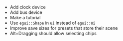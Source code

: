 - Add clock device
- Add bus device
- Make a tutorial
- Use `egui::Shape` in `ui` instead of `egui::Ui`
- Improve save sizes for presets that store their scene
- Alt+Dragging should allow selecting chips
